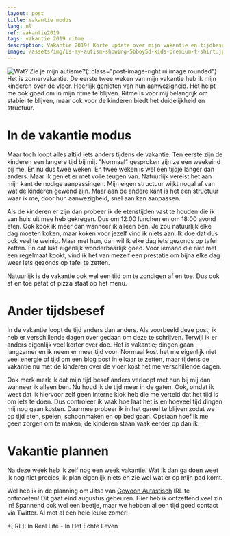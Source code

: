 ```yaml
---
layout: post
title: Vakantie modus
lang: nl
ref: vakantie2019
tags: vakantie 2019 ritme
description: Vakantie 2019! Korte update over mijn vakantie en tijdbesef
image: /assets/img/is-my-autism-showing-5bboy5d-kids-premium-t-shirt.jpg
---
```

![Wat? Zie je mijn autisme?]({{site.baseurl}}/assets/img/is-my-autism-showing-5bboy5d-kids-premium-t-shirt.jpg){: class="post-image-right ui image rounded"}
Het is zomervakantie. De eerste twee weken van mijn vakantie heb ik mijn kinderen over de vloer. Heerlijk genieten van hun aanwezigheid. Het helpt me ook goed om in mijn ritme te blijven. Ritme is voor mij belangrijk om stabiel te blijven, maar ook voor de kinderen biedt het duidelijkheid en structuur.

# In de vakantie modus
Maar toch loopt alles altijd iets anders tijdens de vakantie. Ten eerste zijn de kinderen een langere tijd bij mij. "Normaal" gesproken zijn ze een weekeind bij me. En nu dus twee weken. En twee weken is wel een tijdje langer dan anders. Maar ik geniet er met volle teugen van. Natuurlijk vereist het aan mijn kant de nodige aanpassingen. Mijn eigen structuur wijkt nogal af van wat de kinderen gewend zijn. Maar aan de andere kant is het een structuur waar ik me, door hun aanwezigheid, snel aan kan aanpassen.

Als de kinderen er zijn dan probeer ik de etenstijden vast te houden die ik van huis uit mee heb gekregen. Dus om 12:00 lunchen en om 18:00 avond eten. Ook kook ik meer dan wanneer ik alleen ben. Je zou natuurlijk elke dag moeten koken, maar koken voor jezelf vind ik niets aan. Ik doe dat dus ook veel te weinig. Maar met hun, dan wil ik elke dag iets gezonds op tafel zetten. En dat lukt eigenlijk wonderbaarlijk goed. Voor iemand die niet met een regelmaat kookt, vind ik het van mezelf een prestatie om bijna elke dag weer iets gezonds op tafel te zetten.

Natuurlijk is de vakantie ook wel een tijd om te zondigen af en toe. Dus ook af en toe patat of pizza staat op het menu.

# Ander tijdsbesef
In de vakantie loopt de tijd anders dan anders. Als voorbeeld deze post; ik heb er verschillende dagen over gedaan om deze te schrijven. Terwijl ik er anders eigenlijk veel korter over doe. Het is vakantie; dingen gaan langzamer en ik neem er meer tijd voor. Normaal kost het me eigenlijk niet veel energie of tijd om een blog post in elkaar te zetten, maar tijdens de vakantie nu met de kinderen over de vloer kost het me verschillende dagen.

Ook merk merk ik dat mijn tijd besef anders verloopt met hun bij mij dan wanneer ik alleen ben. Nu houd ik de tijd meer in de gaten. Ook, omdat ik weet dat ik hiervoor zelf geen interne klok heb die me verteld dat het tijd is om iets te doen. Dus controleer ik vaak hoe laat het is en hoeveel tijd dingen mij nog gaan kosten. Daarmee probeer ik in het gareel te blijven zodat we op tijd eten, spelen, schoonmaken en op bed gaan. Opstaan hoef ik me geen zorgen om te maken; de kinderen staan vaak eerder op dan ik.

# Vakantie plannen
Na deze week heb ik zelf nog een week vakantie. Wat ik dan ga doen weet ik nog niet precies, ik plan eigenlijk niets en zie wel wat er op mijn pad komt.

Wel heb ik in de planning om Jitse van [Gewoon Autastisch](https://gewoonautastisch.nl/) IRL te ontmoeten! Dit gaat eind augustus gebeuren. Hier heb ik ontzettend veel zin in! Spannend ook wel een beetje, maar we hebben al een tijd goed contact via Twitter. Al met al een hele leuke zomer!

*[IRL]: In Real Life - In Het Echte Leven